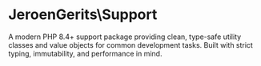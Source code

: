 # JeroenGerits\Support

A modern PHP 8.4+ support package providing clean, type-safe utility classes and value objects for common development tasks. Built with strict typing, immutability, and performance in mind.